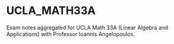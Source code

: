 # UCLA_MATH33A
Exam notes aggregated for UCLA Math 33A (Linear Algebra and Applications) with Professor Ioannis Angelopoulos.
